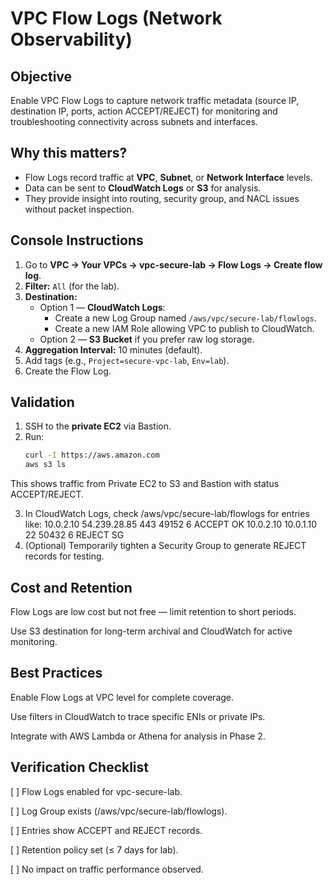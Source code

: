 # VPC Flow Logs (Network Observability)

## Objective
Enable VPC Flow Logs to capture network traffic metadata (source IP, destination IP, ports, action ACCEPT/REJECT) for monitoring and troubleshooting connectivity across subnets and interfaces.

## Why this matters? 
- Flow Logs record traffic at **VPC**, **Subnet**, or **Network Interface** levels.  
- Data can be sent to **CloudWatch Logs** or **S3** for analysis.  
- They provide insight into routing, security group, and NACL issues without packet inspection.

## Console Instructions
1. Go to **VPC → Your VPCs → vpc-secure-lab → Flow Logs → Create flow log**.
2. **Filter:** `All` (for the lab).
3. **Destination:**  
   - Option 1 — **CloudWatch Logs**:  
     - Create a new Log Group named `/aws/vpc/secure-lab/flowlogs`.  
     - Create a new IAM Role allowing VPC to publish to CloudWatch.  
   - Option 2 — **S3 Bucket** if you prefer raw log storage.  
4. **Aggregation Interval:** 10 minutes (default).  
5. Add tags (e.g., `Project=secure-vpc-lab`, `Env=lab`).  
6. Create the Flow Log.

## Validation
1. SSH to the **private EC2** via Bastion.  
2. Run:
   ```bash
   curl -I https://aws.amazon.com
   aws s3 ls

This shows traffic from Private EC2 to S3 and Bastion with status ACCEPT/REJECT.

3. In CloudWatch Logs, check /aws/vpc/secure-lab/flowlogs for entries like:
10.0.2.10 54.239.28.85 443 49152 6 ACCEPT OK
10.0.2.10 10.0.1.10 22 50432 6 REJECT SG
4. (Optional) Temporarily tighten a Security Group to generate REJECT records for testing.



## Cost and Retention

Flow Logs are low cost but not free — limit retention to short periods.

Use S3 destination for long-term archival and CloudWatch for active monitoring.


## Best Practices

Enable Flow Logs at VPC level for complete coverage.

Use filters in CloudWatch to trace specific ENIs or private IPs.

Integrate with AWS Lambda or Athena for analysis in Phase 2.


## Verification Checklist

[ ] Flow Logs enabled for vpc-secure-lab.

[ ] Log Group exists (/aws/vpc/secure-lab/flowlogs).

[ ] Entries show ACCEPT and REJECT records.

[ ] Retention policy set (≤ 7 days for lab).

[ ] No impact on traffic performance observed.
